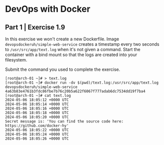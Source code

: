 
# DevOps with Docker
## Part 1 | Exercise 1.9

In this exercise we won't create a new Dockerfile. Image `devopsdockeruh/simple-web-service` creates a timestamp every two seconds to `/usr/src/app/text.log` when it's not given a command. Start the container with a bind mount so that the logs are created into your filesystem.

Submit the command you used to complete the exercise.

```shell
[root@arch-01 ~]# > text.log
[root@arch-01 ~]# docker run -dv $(pwd)/text.log:/usr/src/app/text.log devopsdockeruh/simple-web-service
4a63b83e4761b3fdc86fbe7b76c20b5a622f6067f777adab6dc7534dd19f7ba4
[root@arch-01 ~]# cat text.log
2024-05-06 18:05:12 +0000 UTC
2024-05-06 18:05:14 +0000 UTC
2024-05-06 18:05:16 +0000 UTC
2024-05-06 18:05:18 +0000 UTC
2024-05-06 18:05:20 +0000 UTC
Secret message is: 'You can find the source code here: https://github.com/docker-hy'
2024-05-06 18:05:22 +0000 UTC
2024-05-06 18:05:24 +0000 UTC
2024-05-06 18:05:26 +0000 UTC
```

